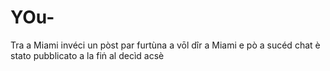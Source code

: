 # YOu-
 Tra a Miami invéci un pòst par furtùna a vōl dîr a Miami e pò a sucéd chat è stato pubblicato a la fiṅ al decìd acsè 

